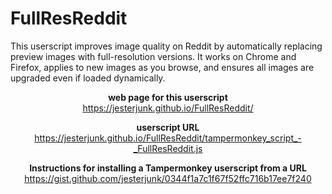 <h1>FullResReddit</h1>

<p>This userscript improves image quality on Reddit by automatically replacing preview images with full-resolution versions. It works on Chrome and Firefox, applies to new images as you browse, and ensures all images are upgraded even if loaded dynamically.<br></p>

<div align="center">
<p>
<strong>web page for this userscript</strong><br>
<a href="https://jesterjunk.github.io/FullResReddit/" title="https://jesterjunk.github.io/FullResReddit/" target="_blank">https://jesterjunk.github.io/FullResReddit/</a><br>

<strong>userscript URL</strong><br>
<a href="https://jesterjunk.github.io/FullResReddit/tampermonkey_script_-_FullResReddit.js" title="https://jesterjunk.github.io/FullResReddit/tampermonkey_script_-_FullResReddit.js" target="_blank">https://jesterjunk.github.io/FullResReddit/tampermonkey_script_-_FullResReddit.js</a><br>

<strong>Instructions for installing a Tampermonkey userscript from a URL</strong><br>
<a href="https://gist.github.com/jesterjunk/0344f1a7c1f67f52ffc716b17ee7f240" title="https://gist.github.com/jesterjunk/0344f1a7c1f67f52ffc716b17ee7f240" target="_blank">https://gist.github.com/jesterjunk/0344f1a7c1f67f52ffc716b17ee7f240</a><br><br>
</p>
</div>
